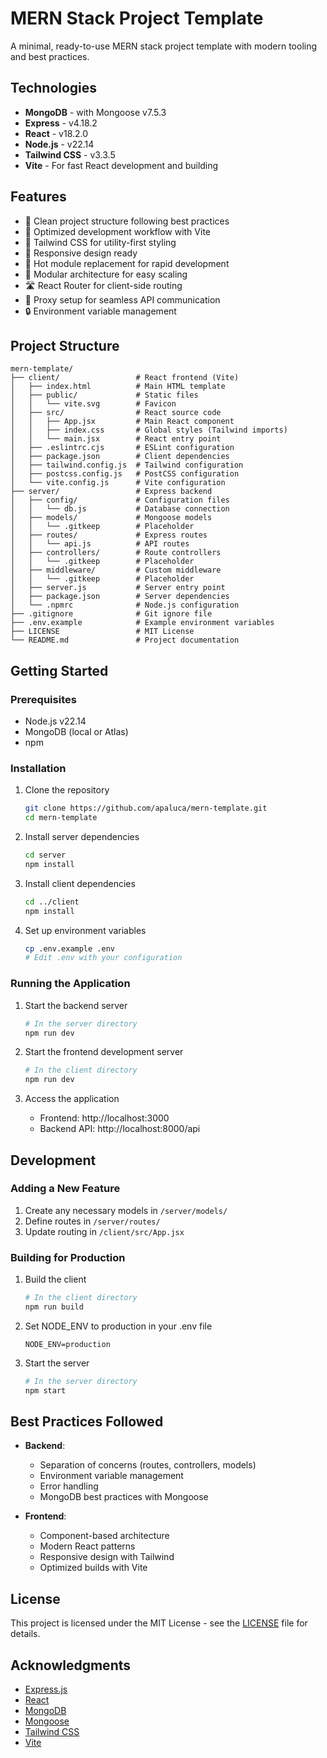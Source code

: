 # MERN Stack Project Template

A minimal, ready-to-use MERN stack project template with modern tooling and best practices.

## Technologies

- **MongoDB** - with Mongoose v7.5.3
- **Express** - v4.18.2
- **React** - v18.2.0
- **Node.js** - v22.14
- **Tailwind CSS** - v3.3.5
- **Vite** - For fast React development and building

## Features

- 📁 Clean project structure following best practices
- 🚀 Optimized development workflow with Vite
- 🎨 Tailwind CSS for utility-first styling
- 📱 Responsive design ready
- 🔄 Hot module replacement for rapid development
- 🧩 Modular architecture for easy scaling
- 🛣️ React Router for client-side routing
- 🔌 Proxy setup for seamless API communication
- 🔒 Environment variable management

## Project Structure

```
mern-template/
├── client/                 # React frontend (Vite)
│   ├── index.html          # Main HTML template
│   ├── public/             # Static files
│   │   └── vite.svg        # Favicon
│   ├── src/                # React source code
│   │   ├── App.jsx         # Main React component
│   │   ├── index.css       # Global styles (Tailwind imports)
│   │   └── main.jsx        # React entry point
│   ├── .eslintrc.cjs       # ESLint configuration
│   ├── package.json        # Client dependencies
│   ├── tailwind.config.js  # Tailwind configuration
│   ├── postcss.config.js   # PostCSS configuration
│   └── vite.config.js      # Vite configuration
├── server/                 # Express backend
│   ├── config/             # Configuration files
│   │   └── db.js           # Database connection
│   ├── models/             # Mongoose models
│   │   └── .gitkeep        # Placeholder
│   ├── routes/             # Express routes
│   │   └── api.js          # API routes
│   ├── controllers/        # Route controllers
│   │   └── .gitkeep        # Placeholder
│   ├── middleware/         # Custom middleware
│   │   └── .gitkeep        # Placeholder
│   ├── server.js           # Server entry point
│   ├── package.json        # Server dependencies
│   └── .npmrc              # Node.js configuration
├── .gitignore              # Git ignore file
├── .env.example            # Example environment variables
├── LICENSE                 # MIT License
└── README.md               # Project documentation
```

## Getting Started

### Prerequisites

- Node.js v22.14
- MongoDB (local or Atlas)
- npm

### Installation

1. Clone the repository
   ```bash
   git clone https://github.com/apaluca/mern-template.git
   cd mern-template
   ```

2. Install server dependencies
   ```bash
   cd server
   npm install
   ```

3. Install client dependencies
   ```bash
   cd ../client
   npm install
   ```

4. Set up environment variables
   ```bash
   cp .env.example .env
   # Edit .env with your configuration
   ```

### Running the Application

1. Start the backend server
   ```bash
   # In the server directory
   npm run dev
   ```

2. Start the frontend development server
   ```bash
   # In the client directory
   npm run dev
   ```

3. Access the application
   - Frontend: http://localhost:3000
   - Backend API: http://localhost:8000/api

## Development

### Adding a New Feature

1. Create any necessary models in `/server/models/`
2. Define routes in `/server/routes/`
3. Update routing in `/client/src/App.jsx`

### Building for Production

1. Build the client
   ```bash
   # In the client directory
   npm run build
   ```

2. Set NODE_ENV to production in your .env file
   ```
   NODE_ENV=production
   ```

3. Start the server
   ```bash
   # In the server directory
   npm start
   ```

## Best Practices Followed

- **Backend**:
  - Separation of concerns (routes, controllers, models)
  - Environment variable management
  - Error handling
  - MongoDB best practices with Mongoose

- **Frontend**:
  - Component-based architecture
  - Modern React patterns
  - Responsive design with Tailwind
  - Optimized builds with Vite

## License

This project is licensed under the MIT License - see the [LICENSE](LICENSE) file for details.

## Acknowledgments

- [Express.js](https://expressjs.com/)
- [React](https://reactjs.org/)
- [MongoDB](https://www.mongodb.com/)
- [Mongoose](https://mongoosejs.com/)
- [Tailwind CSS](https://tailwindcss.com/)
- [Vite](https://vitejs.dev/)